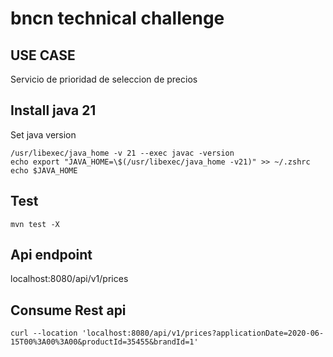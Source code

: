 # bncn technical challenge

## USE CASE
Servicio de prioridad de seleccion de precios

## Install java 21
Set java version
```
/usr/libexec/java_home -v 21 --exec javac -version
echo export "JAVA_HOME=\$(/usr/libexec/java_home -v21)" >> ~/.zshrc
echo $JAVA_HOME
```

## Test
```
mvn test -X
```

## Api endpoint
localhost:8080/api/v1/prices

## Consume Rest api
```
curl --location 'localhost:8080/api/v1/prices?applicationDate=2020-06-15T00%3A00%3A00&productId=35455&brandId=1'
```
